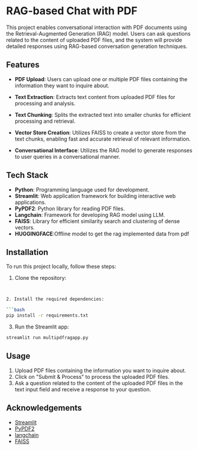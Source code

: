 # RAG-based Chat with PDF

This project enables conversational interaction with PDF documents using the Retrieval-Augmented Generation (RAG) model. Users can ask questions related to the content of uploaded PDF files, and the system will provide detailed responses using RAG-based conversation generation techniques.

## Features

- **PDF Upload**: Users can upload one or multiple PDF files containing the information they want to inquire about.

- **Text Extraction**: Extracts text content from uploaded PDF files for processing and analysis.

- **Text Chunking**: Splits the extracted text into smaller chunks for efficient processing and retrieval.

- **Vector Store Creation**: Utilizes FAISS to create a vector store from the text chunks, enabling fast and accurate retrieval of relevant information.

- **Conversational Interface**: Utilizes the RAG model to generate responses to user queries in a conversational manner.

## Tech Stack
- **Python**: Programming language used for development.
- **Streamlit**: Web application framework for building interactive web applications.
- **PyPDF2**: Python library for reading PDF files.
- **Langchain**: Framework for developing RAG model using LLM.
- **FAISS**: Library for efficient similarity search and clustering of dense vectors.
- **HUGGINGFACE**:Offline model to get the rag implemented data from pdf

## Installation

To run this project locally, follow these steps:

1. Clone the repository:

```bash


2. Install the required dependencies:

```bash
pip install -r requirements.txt
```

3. Run the Streamlit app:

```bash
streamlit run multipdfragapp.py
```

## Usage

1. Upload PDF files containing the information you want to inquire about.
2. Click on "Submit & Process" to process the uploaded PDF files.
3. Ask a question related to the content of the uploaded PDF files in the text input field and receive a response to your question.


## Acknowledgements

- [Streamlit](https://streamlit.io/)
- [PyPDF2](https://github.com/mstamy2/PyPDF2)
- [langchain](https://github.com/langchain)
- [FAISS](https://github.com/facebookresearch/faiss)

